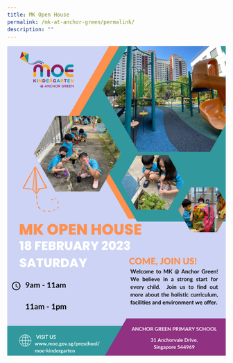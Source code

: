 ```yaml
---
title: MK Open House
permalink: /mk-at-anchor-green/permalink/
description: ""
---
```

<img src="/images/MK/0pen%20house_2023%20%20E%20POSTER.jpg" alt="MK Open House" usemap="#mkmap">

<map name="mkmap">
  <area shape="rect" coords="0,6343,2222,7016" alt="MK Information" href="www.moe.gov.sg/preschool/moe-kindergarten" target=_blank>
</map>